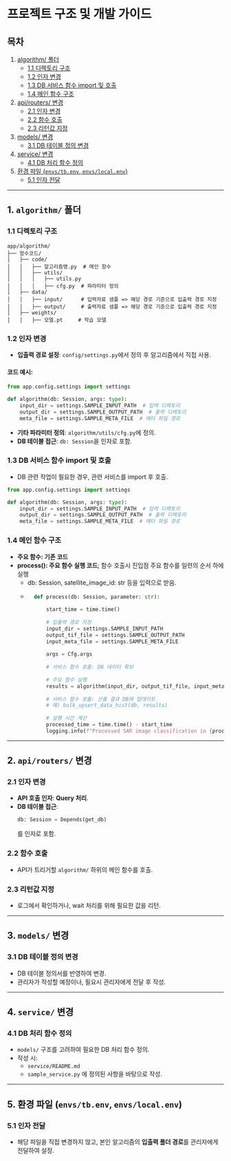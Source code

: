 # 프로젝트 구조 및 개발 가이드
## 목차
1. [algorithm/ 폴더](#1-algorithm-폴더)
   - [1.1 디렉토리 구조](#11-디렉토리-구조)
   - [1.2 인자 변경](#12-인자-변경)
   - [1.3 DB 서비스 함수 import 및 호출](#13-db-서비스-함수-import-및-호출)
   - [1.4 메인 함수 구조](#14-메인-함수-구조)
2. [api/routers/ 변경](#2-apirouters-변경)
   - [2.1 인자 변경](#21-인자-변경)
   - [2.2 함수 호출](#22-함수-호출)
   - [2.3 리턴값 지정](#23-리턴값-지정)
3. [models/ 변경](#3-models-변경)
   - [3.1 DB 테이블 정의 변경](#31-db-테이블-정의-변경)
4. [service/ 변경](#4-service-변경)
   - [4.1 DB 처리 함수 정의](#41-db-처리-함수-정의)
5. [환경 파일 (`envs/tb.env`, `envs/local.env`)](#5-환경-파일-envstbenv-envslocalenv)
   - [5.1 인자 전달](#51-인자-전달)

---
## 1. `algorithm/` 폴더

### 1.1 디렉토리 구조
```
app/algorithm/
├── 함수코드/
│   ├── code/
│   │   ├── 알고리즘명.py  # 메인 함수
│   │   ├── utils/
│   │   │   ├── utils.py
│   │   │   ├── cfg.py  # 파라미터 정의
│   ├── data/
│   │   ├── input/      # 입력자료 샘플 => 해당 경로 기준으로 입출력 경로 지정
│   │   ├── output/     # 출력자료 샘플 => 해당 경로 기준으로 입출력 경로 지정
│   ├── weights/
│   │   ├── 모델.pt     # 학습 모델
```

### 1.2 인자 변경
- **입출력 경로 설정**: `config/settings.py`에서 정의 후 알고리즘에서 직접 사용.

#### 코드 예시:
```python
from app.config.settings import settings

def algorithm(db: Session, args: type):
    input_dir = settings.SAMPLE_INPUT_PATH  # 입력 디렉토리
    output_dir = settings.SAMPLE_OUTPUT_PATH  # 출력 디렉토리
    meta_file = settings.SAMPLE_META_FILE  # 메타 파일 경로
```

- **기타 파라미터 정의**: `algorithm/utils/cfg.py`에 정의.
- **DB 테이블 접근**: `db: Session`을 인자로 포함.

### 1.3 DB 서비스 함수 import 및 호출
- DB 관련 작업이 필요한 경우, 관련 서비스를 import 후 호출.
```python
from app.config.settings import settings

def algorithm(db: Session, args: type):
    input_dir = settings.SAMPLE_INPUT_PATH  # 입력 디렉토리
    output_dir = settings.SAMPLE_OUTPUT_PATH  # 출력 디렉토리
    meta_file = settings.SAMPLE_META_FILE  # 메타 파일 경로
```

### 1.4 메인 함수 구조 
- **주요 함수: 기존 코드**
- **process(): 주요 함수 실행 코드**; 함수 호출시 진입점 주요 함수를 일련의 순서 하에 실행
     - db: Session, satellite_image_id: str 등을 입력으로 받음.
     - ```python
         def process(db: Session, parameter: str):
             
             start_time = time.time()
         
             # 입출력 경로 지정 
             input_dir = settings.SAMPLE_INPUT_PATH
             output_tif_file = settings.SAMPLE_OUTPUT_PATH
             input_meta_file = settings.SAMPLE_META_FILE
             
             args = Cfg.args
         
             # 서비스 함수 호출: DB 데이터 확보 
         
             # 주요 함수 실행 
             results = algorithm(input_dir, output_tif_file, input_meta_file, args)
             
             # 서비스 함수 호출: 산출 결과 DB에 업데이트 
             # 예) bulk_upsert_data_hist(db, results)
             
             # 실행 시간 계산
             processed_time = time.time() - start_time
             logging.info(f"Processed SAR image classification in {processed_time:.2f} seconds")
         ```

---

## 2. `api/routers/` 변경

### 2.1 인자 변경
- **API 호출 인자**: **Query 처리**.
- **DB 테이블 접근**: 
  ```python
  db: Session = Depends(get_db)
  ```
  를 인자로 포함.

### 2.2 함수 호출
- API가 트리거할 `algorithm/` 하위의 메인 함수를 호출.

### 2.3 리턴값 지정
- 로그에서 확인하거나, wait 처리를 위해 필요한 값을 리턴.

---

## 3. `models/` 변경

### 3.1 DB 테이블 정의 변경
- DB 테이블 정의서를 반영하여 변경.
- 관리자가 작성할 예정이나, 필요시 관리자에게 전달 후 작성.

---

## 4. `service/` 변경

### 4.1 DB 처리 함수 정의
- `models/` 구조를 고려하여 필요한 DB 처리 함수 정의.
- 작성 시:
  - `service/README.md`
  - `sample_service.py`
  에 정의된 사항을 바탕으로 작성.

---

## 5. 환경 파일 (`envs/tb.env`, `envs/local.env`)

### 5.1 인자 전달
- 해당 파일을 직접 변경하지 않고, 본인 알고리즘의 **입출력 폴더 경로**를 관리자에게 전달하여 설정.
